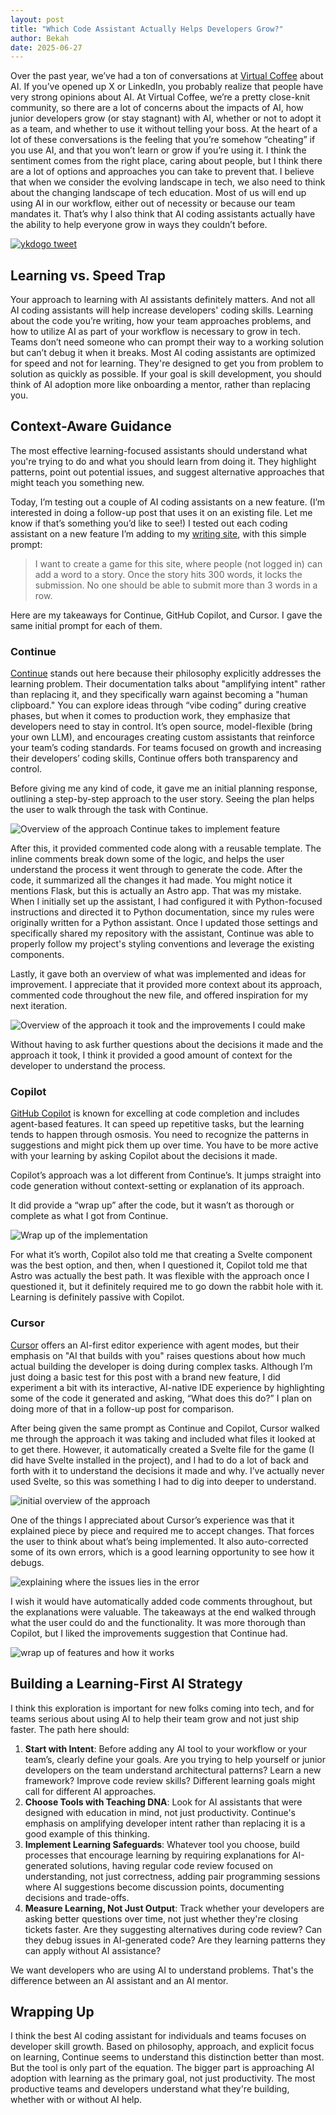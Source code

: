 ```yaml
---
layout: post
title: "Which Code Assistant Actually Helps Developers Grow?"
author: Bekah
date: 2025-06-27
---
```


Over the past year, we’ve had a ton of conversations at [Virtual Coffee](http://virtualcoffee.io/) about AI. If you’ve opened up X or LinkedIn, you probably realize that people have very strong opinions about AI. At Virtual Coffee, we’re a pretty close-knit community, so there are a lot of concerns about the impacts of AI, how junior developers grow (or stay stagnant) with AI, whether or not to adopt it as a team, and whether to use it without telling your boss. At the heart of a lot of these conversations is the feeling that you’re somehow “cheating” if you use AI, and that you won’t learn or grow if you’re using it. I think the sentiment comes from the right place, caring about people, but I think there are a lot of options and approaches you can take to prevent that. I believe that when we consider the evolving landscape in tech, we also need to think about the changing landscape of tech education. Most of us will end up using AI in our workflow, either out of necessity or because our team mandates it. That’s why I also think that AI coding assistants actually have the ability to help everyone grow in ways they couldn’t before.

[![ykdogo tweet](https://dev-to-uploads.s3.amazonaws.com/uploads/articles/6unkesc921s6jw892qz6.png)](https://x.com/ykdojo/status/1932149031196856738)

## Learning vs. Speed Trap

Your approach to learning with AI assistants definitely matters. And not all AI coding assistants will help increase developers' coding skills. Learning about the code you’re writing, how your team approaches problems, and how to utilize AI as part of your workflow is necessary to grow in tech. Teams don’t need someone who can prompt their way to a working solution but can’t debug it when it breaks. Most AI coding assistants are optimized for speed and not for learning. They're designed to get you from problem to solution as quickly as possible. If your goal is skill development, you should think of AI adoption more like onboarding a mentor, rather than replacing you.

## Context-Aware Guidance

The most effective learning-focused assistants should understand what you're trying to do and what you should learn from doing it. They highlight patterns, point out potential issues, and suggest alternative approaches that might teach you something new.

Today, I’m testing out a couple of AI coding assistants on a new feature. (I’m interested in doing a follow-up post that uses it on an existing file. Let me know if that’s something you’d like to see!)  I tested out each coding assistant on a new feature I’m adding to my [writing site](https://www.siblingswrite.com/), with this simple prompt:

> I want to create a game for this site, where people (not logged in) can add a word to a story. Once the story hits 300 words, it locks the submission. No one should be able to submit more than 3 words in a row. 

Here are my takeaways for Continue, GitHub Copilot, and Cursor. I gave the same initial prompt for each of them.

### Continue

[Continue](https://continue.dev/) stands out here because their philosophy explicitly addresses the learning problem. Their documentation talks about "amplifying intent" rather than replacing it, and they specifically warn against becoming a "human clipboard." You can explore ideas through “vibe coding” during creative phases, but when it comes to production work, they emphasize that developers need to stay in control. It’s open source, model-flexible (bring your own LLM), and encourages creating custom assistants that reinforce your team’s coding standards. For teams focused on growth and increasing their developers’ coding skills, Continue offers both transparency and control.

Before giving me any kind of code, it gave me an initial planning response, outlining a step-by-step approach to the user story. Seeing the plan helps the user to walk through the task with Continue.

![Overview of the approach Continue takes to implement feature](https://dev-to-uploads.s3.amazonaws.com/uploads/articles/uuws98nat1n8qrflz4nn.png)

After this, it provided commented code along with a reusable template. The inline comments break down some of the logic, and helps the user understand the process it went through to generate the code. After the code, it summarized all the changes it had made. 
You might notice it mentions Flask, but this is actually an Astro app. That was my mistake. When I initially set up the assistant, I had configured it with Python-focused instructions and directed it to Python documentation, since my rules were originally written for a Python assistant. Once I updated those settings and specifically shared my repository with the assistant, Continue was able to properly follow my project's styling conventions and leverage the existing components.

Lastly, it gave both an overview of what was implemented and ideas for improvement. I appreciate that it provided more context about its approach, commented code throughout the new file, and offered inspiration for my next iteration. 

![Overview of the approach it took and the improvements I could make](https://dev-to-uploads.s3.amazonaws.com/uploads/articles/3iwg6njdy7a2fk8plmf8.png)

Without having to ask further questions about the decisions it made and the approach it took, I think it provided a good amount of context for the developer to understand the process.

### Copilot

[GitHub Copilot](https://github.com/features/copilot/) is known for excelling at code completion and includes agent-based features. It can speed up repetitive tasks, but the learning tends to happen through osmosis. You need to recognize the patterns in suggestions and might pick them up over time. You have to be more active with your learning by asking Copilot about the decisions it made. 

Copilot’s approach was a lot different from Continue’s. It jumps straight into code generation without context-setting or explanation of its approach.

It did provide a “wrap up” after the code, but it wasn’t as thorough or complete as what I got from Continue.


![Wrap up of the implementation](https://dev-to-uploads.s3.amazonaws.com/uploads/articles/3wmwmu4lse15u873zasm.png)

For what it’s worth, Copilot also told me that creating a Svelte component was the best option, and then, when I questioned it, Copilot told me that Astro was actually the best path. It was flexible with the approach once I questioned it, but it definitely required me to go down the rabbit hole with it. Learning is definitely passive with Copilot.

### Cursor

[Cursor](https://www.cursor.com/) offers an AI-first editor experience with agent modes, but their emphasis on "AI that builds with you" raises questions about how much actual building the developer is doing during complex tasks. Although I’m just doing a basic test for this post with a brand new feature, I did experiment a bit with its interactive, AI-native IDE experience by highlighting some of the code it generated and asking, “What does this do?” I plan on doing more of that in a follow-up post for comparison. 

After being given the same prompt as Continue and Copilot, Cursor walked me through the approach it was taking and included what files it looked at to get there. However, it automatically created a Svelte file for the game (I did have Svelte installed in the project), and I had to do a lot of back and forth with it to understand the decisions it made and why. I’ve actually never used Svelte, so this was something I had to dig into deeper to understand. 

![initial overview of the approach](https://dev-to-uploads.s3.amazonaws.com/uploads/articles/g2kk5qu91tqrqk2ewtc3.png)

One of the things I appreciated about Cursor’s experience was that it explained piece by piece and required me to accept changes. That forces the user to think about what’s being implemented. It also auto-corrected some of its own errors, which is a good learning opportunity to see how it debugs. 

![explaining where the issues lies in the error](https://dev-to-uploads.s3.amazonaws.com/uploads/articles/317dusccwjklrckjxf0s.png)

I wish it would have automatically added code comments throughout, but the explanations were valuable. The takeaways at the end walked through what the user could do and the functionality. It was more thorough than Copilot, but I liked the improvements suggestion that Continue had. 

![wrap up of features and how it works](https://dev-to-uploads.s3.amazonaws.com/uploads/articles/ailxygg7jc0uprc177n0.png)

## Building a Learning-First AI Strategy

I think this exploration is important for new folks coming into tech, and for teams serious about using AI to help their team grow and not just ship faster. The path here should:

1. **Start with Intent**: Before adding any AI tool to your workflow or your team’s, clearly define your goals. Are you trying to help yourself or junior developers on the team understand architectural patterns? Learn a new framework? Improve code review skills?
Different learning goals might call for different AI approaches.
2. **Choose Tools with Teaching DNA**: Look for AI assistants that were designed with education in mind, not just productivity. Continue's emphasis on amplifying developer intent rather than replacing it is a good example of this thinking.
3. **Implement Learning Safeguards**: Whatever tool you choose, build processes that encourage learning by requiring explanations for AI-generated solutions, having regular code review focused on understanding, not just correctness, adding pair programming sessions where AI suggestions become discussion points, documenting decisions and trade-offs.
4. **Measure Learning, Not Just Output**: Track whether your developers are asking better questions over time, not just whether they're closing tickets faster. Are they suggesting alternatives during code review? Can they debug issues in AI-generated code? Are they learning patterns they can apply without AI assistance? 

We want developers who are using AI to understand problems. That's the difference between an AI assistant and an AI mentor.

## Wrapping Up

I think the best AI coding assistant for individuals and teams focuses on developer skill growth. Based on philosophy, approach, and explicit focus on learning, Continue seems to understand this distinction better than most. But the tool is only part of the equation. The bigger part is approaching AI adoption with learning as the primary goal, not just productivity.
The most productive teams and developers understand what they're building, whether with or without AI help.
